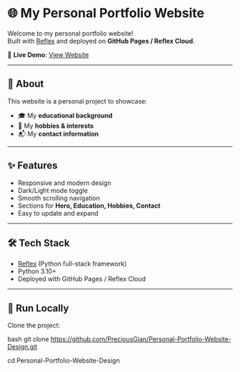 # 🌐 My Personal Portfolio Website

Welcome to my personal portfolio website!  
Built with [Reflex](https://reflex.dev/) and deployed on **GitHub Pages / Reflex Cloud**.  

🔗 **Live Demo**: [View Website](https://PreciousGian.github.io/Personal-Portfolio-Website-Design/)  

---

## 📖 About
This website is a personal project to showcase:
- 🎓 My **educational background**
- 🎯 My **hobbies & interests**
- 📬 My **contact information**

---

## ✨ Features
- Responsive and modern design
- Dark/Light mode toggle
- Smooth scrolling navigation
- Sections for **Hero, Education, Hobbies, Contact**
- Easy to update and expand

---

## 🛠️ Tech Stack
- [Reflex](https://reflex.dev/) (Python full-stack framework)
- Python 3.10+
- Deployed with GitHub Pages / Reflex Cloud

---

## 🚀 Run Locally
Clone the project:

bash
git clone https://github.com/PreciousGian/Personal-Portfolio-Website-Design.git

cd Personal-Portfolio-Website-Design
